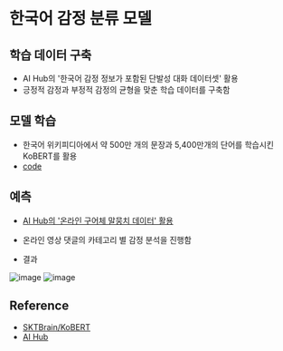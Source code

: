 # 한국어 감정 분류 모델


## 학습 데이터 구축

 - AI Hub의 '한국어 감정 정보가 포함된 단발성 대화 데이터셋' 활용
 - 긍정적 감정과 부정적 감정의 균형을 맞춘 학습 데이터를 구축함
 

##  모델 학습

 - 한국어 위키피디아에서 약 500만 개의 문장과 5,400만개의 단어를 학습시킨 KoBERT를 활용
 - [code](https://github.com/youngsilpark/Korean-Emotion-Classification/blob/main/emotion_classification.ipynb)
 

## 예측

 - [AI Hub의 '온라인 구어체 말뭉치 데이터' 활용](https://aihub.or.kr/aihubdata/data/view.do?currMenu=115&topMenu=100&aihubDataSe=realm&dataSetSn=625)
 - 온라인 영상 댓글의 카테고리 별 감정 분석을 진행함

 - 결과
 
![image](https://user-images.githubusercontent.com/107041027/209046776-b8da9d50-1a3d-4b4e-b11c-b2dd1be83da0.png)
![image](https://user-images.githubusercontent.com/107041027/209046715-24d50b4a-c9bb-4f35-99d6-ed488e1728a7.png)


## Reference

 - [SKTBrain/KoBERT](https://github.com/SKTBrain/KoBERT)
 - [AI Hub](https://aihub.or.kr/)
